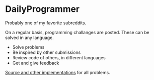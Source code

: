 # DailyProgrammer

Probably one of my favorite subreddits.

On a regular basis, programming challanges are posted. These can be solved in any language.

- Solve problems
- Be inspired by other submissions
- Review code of others, in different languages
- Get and give feedback

[Source and other implementations](https://www.reddit.com/r/dailyprogrammer/) for all problems.
